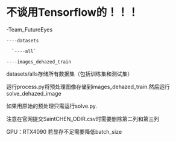 # 不谈用Tensorflow的！！！
-Team_FutureEyes

`----datasets`
      
      `----all`

`----images_dehazed_train`

datasets/alls存储所有数据集（包括训练集和测试集）

运行process.py将预处理图像存储到images_dehazed_train.然后运行solve_dehazed_image

如果用原始的预处理只需运行solve.py.

注意在官网提交SaintCHEN_ODIR.csv时需要删除第二列和第三列

GPU：RTX4090 若显存不足需要降低batch_size
